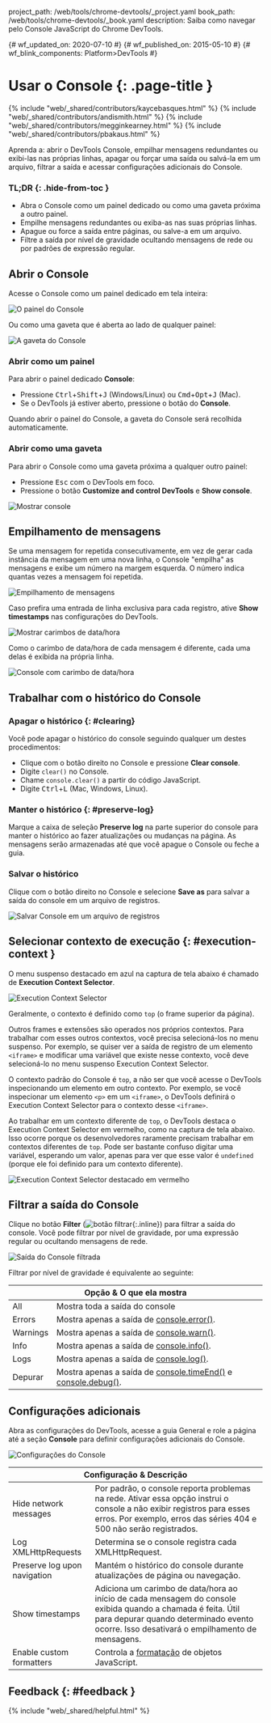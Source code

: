 project_path: /web/tools/chrome-devtools/_project.yaml
book_path: /web/tools/chrome-devtools/_book.yaml
description: Saiba como navegar pelo Console JavaScript do Chrome DevTools.

{# wf_updated_on: 2020-07-10 #}
{# wf_published_on: 2015-05-10 #}
{# wf_blink_components: Platform>DevTools #}

# Usar o Console {: .page-title }

{% include "web/_shared/contributors/kaycebasques.html" %}
{% include "web/_shared/contributors/andismith.html" %}
{% include "web/_shared/contributors/megginkearney.html" %}
{% include "web/_shared/contributors/pbakaus.html" %}

Aprenda a: abrir o DevTools Console, empilhar mensagens 
redundantes ou exibi-las nas próprias linhas, apagar ou forçar 
uma saída ou salvá-la em um arquivo, filtrar a saída e acessar configurações
adicionais do Console.

### TL;DR {: .hide-from-toc }
- Abra o Console como um painel dedicado ou como uma gaveta próxima a outro painel.
- Empilhe mensagens redundantes ou exiba-as nas suas próprias linhas.
- Apague ou force a saída entre páginas, ou salve-a em um arquivo.
- Filtre a saída por nível de gravidade ocultando mensagens de rede ou por padrões de expressão regular.

## Abrir o Console

Acesse o Console como um painel dedicado em tela inteira:

![O painel do Console](images/console-panel.png)

Ou como uma gaveta que é aberta ao lado de qualquer painel:

![A gaveta do Console](images/console-drawer.png)

### Abrir como um painel

Para abrir o painel dedicado **Console**:

* Pressione <kbd>Ctrl</kbd>+<kbd>Shift</kbd>+<kbd>J</kbd> (Windows/Linux) ou
  <kbd>Cmd</kbd>+<kbd>Opt</kbd>+<kbd class="kbd">J</kbd> (Mac).
* Se o DevTools já estiver aberto, pressione o botão do **Console**.

Quando abrir o painel do Console, a gaveta do Console será recolhida automaticamente.

### Abrir como uma gaveta

Para abrir o Console como uma gaveta próxima a qualquer outro painel:

* Pressione <kbd>Esc</kbd> com o DevTools em foco.
* Pressione o botão **Customize and control DevTools** e 
  **Show console**.

![Mostrar console](images/show-console.png)

## Empilhamento de mensagens

Se uma mensagem for repetida consecutivamente, em vez de gerar cada
instância da mensagem em uma nova linha, o Console "empilha" as mensagens
e exibe um número na margem esquerda. O número indica quantas vezes
a mensagem foi repetida.

![Empilhamento de mensagens](images/message-stacking.png)

Caso prefira uma entrada de linha exclusiva para cada registro, ative **Show timestamps**
nas configurações do DevTools.

![Mostrar carimbos de data/hora](images/show-timestamps.png)

Como o carimbo de data/hora de cada mensagem é diferente, cada uma delas é exibida
na própria linha.

![Console com carimbo de data/hora](images/timestamped-console.png)

## Trabalhar com o histórico do Console

### Apagar o histórico {: #clearing}

Você pode apagar o histórico do console seguindo qualquer um destes procedimentos:

* Clique com o botão direito no Console e pressione **Clear console**.
* Digite `clear()` no Console.
* Chame `console.clear()` a partir do código JavaScript.
* Digite <kbd class="kbd">Ctrl</kbd>+<kbd class="kbd">L</kbd> 
 (Mac, Windows, Linux).

### Manter o histórico {: #preserve-log}

Marque a caixa de seleção **Preserve log** na parte superior do console para manter
o histórico ao fazer atualizações ou mudanças na página. As mensagens serão armazenadas
até que você apague o Console ou feche a guia.

### Salvar o histórico

Clique com o botão direito no Console e selecione **Save as** para salvar a saída
do console em um arquivo de registros.

![Salvar Console em um arquivo de registros](images/console-save-as.png)

## Selecionar contexto de execução {: #execution-context }

O menu suspenso destacado em azul na captura de tela abaixo é chamado de
**Execution Context Selector**.

![Execution Context Selector](images/execution-context-selector.png)

Geralmente, o contexto é definido como `top` (o frame superior da página).

Outros frames e extensões são operados nos próprios contextos. Para trabalhar com esses
outros contextos, você precisa selecioná-los no menu suspenso. Por exemplo,
se quiser ver a saída de registro de um elemento `<iframe>` e modificar
uma variável que existe nesse contexto, você deve selecioná-lo no menu suspenso
Execution Context Selector.

O contexto padrão do Console é `top`, a não ser que você acesse o DevTools
inspecionando um elemento em outro contexto. Por exemplo, se você inspecionar
um elemento `<p>` em um `<iframe>`, o DevTools definirá o Execution Context
Selector para o contexto desse `<iframe>`.

Ao trabalhar em um contexto diferente de `top`, o DevTools destaca o
Execution Context Selector em vermelho, como na captura de tela abaixo. Isso ocorre porque
os desenvolvedores raramente precisam trabalhar em contextos diferentes de `top`. Pode ser
bastante confuso digitar uma variável, esperando um valor, apenas para ver que
esse valor é `undefined` (porque ele foi definido para um contexto diferente).

![Execution Context Selector destacado em vermelho](images/non-top-context.png)

## Filtrar a saída do Console

Clique no botão **Filter** 
(![botão filtrar](images/filter-button.png){:.inline})
para filtrar a saída do console. Você pode filtrar por nível de gravidade, por uma expressão 
regular ou ocultando mensagens de rede.

![Saída do Console filtrada](images/filtered-console.png)

Filtrar por nível de gravidade é equivalente ao seguinte:

<table class="responsive">
  <thead>
     <tr>
      <th colspan="2">Opção &amp; O que ela mostra</th>
    </tr>   
  </thead>
  <tbody>
  <tr>
    <td>All</td>
    <td>Mostra toda a saída do console</td>
  </tr>
  <tr>
    <td>Errors</td>
    <td>Mostra apenas a saída de <a href="/web/tools/chrome-devtools/debug/console/console-reference#consoleerrorobject--object-">console.error()</a>.</td>
  </tr>
  <tr>
    <td>Warnings</td>
    <td>Mostra apenas a saída de <a href="/web/tools/chrome-devtools/debug/console/console-reference#consolewarnobject--object-">console.warn()</a>.</td>
  </tr>
  <tr>
    <td>Info</td>
    <td>Mostra apenas a saída de <a href="/web/tools/chrome-devtools/debug/console/console-reference#consoleinfoobject--object-">console.info()</a>.</td>
  </tr>
  <tr>
    <td>Logs</td>
    <td>Mostra apenas a saída de <a href="/web/tools/chrome-devtools/debug/console/console-reference#consolelogobject--object-">console.log()</a>.</td>
  </tr>
  <tr>
    <td>Depurar</td>
    <td>Mostra apenas a saída de <a href="/web/tools/chrome-devtools/debug/console/console-reference#consoletimeendlabel">console.timeEnd()</a> e <a href="/web/tools/chrome-devtools/debug/console/console-reference#consoledebugobject--object-">console.debug()</a>.</td>
  </tr>
  </tbody>
</table>

## Configurações adicionais

Abra as configurações do DevTools, acesse a guia General e role a página até
a seção **Console** para definir configurações adicionais do Console.

![Configurações do Console](images/console-settings.png)

<table class="responsive">
  <thead>
     <tr>
      <th colspan="2">Configuração &amp; Descrição</th>
    </tr>   
  </thead>
  <tbody>
  <tr>
    <td>Hide network messages</td>
    <td>Por padrão, o console reporta problemas na rede. Ativar essa opção instrui o console a não exibir registros para esses erros. Por exemplo, erros das séries 404 e 500 não serão registrados.</td>
  </tr>
  <tr>
    <td>Log XMLHttpRequests</td>
    <td>Determina se o console registra cada XMLHttpRequest.</td>
  </tr>
  <tr>
    <td>Preserve log upon navigation</td>
    <td>Mantém o histórico do console durante atualizações de página ou navegação.</td>
  </tr>
  <tr>
    <td>Show timestamps</td>
    <td>Adiciona um carimbo de data/hora ao início de cada mensagem do console exibida quando a chamada é feita. Útil para depurar quando determinado evento ocorre. Isso desativará o empilhamento de mensagens.</td>
  </tr>
  <tr>
    <td>Enable custom formatters</td>
    <td>Controla a <a href="https://docs.google.com/document/d/1FTascZXT9cxfetuPRT2eXPQKXui4nWFivUnS_335T3U/preview">formatação</a> de objetos JavaScript.</td>
  </tr>
  </tbody>
</table>

## Feedback {: #feedback }

{% include "web/_shared/helpful.html" %}
